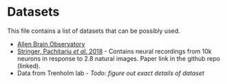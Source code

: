 # Datasets
This file contains a list of datasets that can be possibly used.

* [Allen Brain Observatory](http://alleninstitute.github.io/AllenSDK/_static/examples/nb/brain_observatory.html)
* [Stringer, Pachitariu *et al.* 2018](https://github.com/MouseLand/stringer-pachitariu-et-al-2018b) - Contains neural recordings from 10k neurons in response to 2.8 natural images. Paper link in the github repo (linked).
* Data from Trenholm lab - *Todo: figure out exact details of dataset* 
